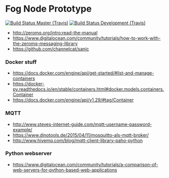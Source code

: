 # Fog Node Prototype

[![Build Status Master (Travis)](https://travis-ci.org/Neoklosch/fog_node_prototype.svg?branch=master)](https://travis-ci.org/Neoklosch/fog_node_prototype)
[![Build Status Development (Travis)](https://travis-ci.org/Neoklosch/fog_node_prototype.svg?branch=development)](https://travis-ci.org/Neoklosch/fog_node_prototype)


* http://zeromq.org/intro:read-the-manual
* https://www.digitalocean.com/community/tutorials/how-to-work-with-the-zeromq-messaging-library
* https://github.com/channelcat/sanic

### Docker stuff

* https://docs.docker.com/engine/api/get-started/#list-and-manage-containers
* https://docker-py.readthedocs.io/en/stable/containers.html#docker.models.containers.Container
* https://docs.docker.com/engine/api/v1.29/#tag/Container

### MQTT

* http://www.steves-internet-guide.com/mqtt-username-password-example/
* https://www.dinotools.de/2015/04/11/mosquitto-als-mqtt-broker/
* http://www.hivemq.com/blog/mqtt-client-library-paho-python

### Python webserver

* https://www.digitalocean.com/community/tutorials/a-comparison-of-web-servers-for-python-based-web-applications
